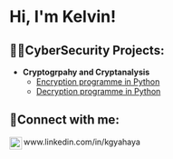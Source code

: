 <h1>Hi, I'm Kelvin!</h1>

<h2>👨‍💻CyberSecurity Projects: </h2>

- <b>Cryptogrpahy and Cryptanalysis</b>
  - [Encryption programme in Python](https://github.com/joshmadakor1/Algorithms-Practice)
  - [Decryption programme in Python](https://github.com/joshmadakor1/Algorithms-Practice)


<h2>🤳Connect with me: </h2>
<img align="left" alt="jogamel | LinkedIn" width="22px" src="https://cdn.jsdelivr.net/npm/simple-icons@v3/icons/linkedin.svg" />
www.linkedin.com/in/kgyahaya

